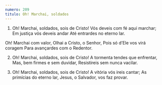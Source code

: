```yaml
---
numero: 209
titulo: Oh! Marchai, soldados
---
```

1. Oh! Marchai, soldados, sois de Cristo!
Vós deveis com fé aqui marchar;
Em justiça vós deveis andar
Até entrardes no eterno lar.

Oh! Marchai com valor,
Olhai a Cristo, o Senhor,
Pois só d’Ele vos virá coragem
Para avançardes com o Redentor.

2. Oh! Marchai, soldados, sois de Cristo!
A tormenta tendes que enfrentar,
Mas, bem firmes e sem duvidar,
Resistireis sem nunca vacilar.

3. Oh! Marchai, soldados, sois de Cristo!
A vitória vós ireis cantar;
As primícias do eterno lar,
Jesus, o Salvador, vos faz provar.
